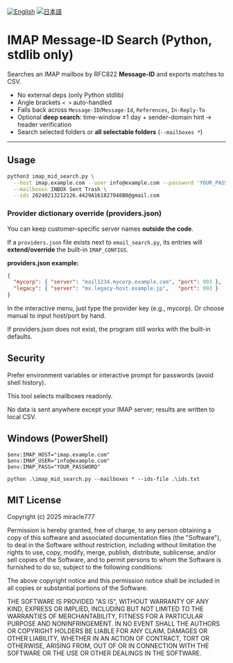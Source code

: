 [![English](https://img.shields.io/badge/README-English-blue)](README.md)
[![日本語](https://img.shields.io/badge/README-日本語-black)](README.ja.md)


# IMAP Message-ID Search (Python, stdlib only)

Searches an IMAP mailbox by RFC822 **Message-ID** and exports matches to CSV.  
- No external deps (only Python stdlib)
- Angle brackets `< >` auto-handled
- Falls back across `Message-ID`/`Message-Id`, `References`, `In-Reply-To`
- Optional **deep search**: time-window ±1 day + sender-domain hint → header verification
- Search selected folders or **all selectable folders** (`--mailboxes *`)

---

## Usage

```bash
python3 imap_mid_search.py \
  --host imap.example.com --user info@example.com --password 'YOUR_PASSWORD' \
  --mailboxes INBOX Sent Trash \
  --ids 20240213212126.4429A161827048B0@gmail.com
```

### Provider dictionary override (providers.json)

You can keep customer-specific server names **outside the code**.

If a `providers.json` file exists next to `email_search.py`, its entries will **extend/override** the built-in `IMAP_CONFIGS`.

**providers.json example:**
```json
{
  "mycorp": { "server": "mail1234.mycorp.example.com", "port": 993 },
  "legacy": { "server": "mx.legacy-host.example.jp",   "port": 993 }
}
```
In the interactive menu, just type the provider key (e.g., mycorp).
Or choose manual to input host/port by hand.

If providers.json does not exist, the program still works with the built-in defaults.


## Security

Prefer environment variables or interactive prompt for passwords (avoid shell history).

This tool selects mailboxes readonly.

No data is sent anywhere except your IMAP server; results are written to local CSV.

## Windows (PowerShell)
```
$env:IMAP_HOST="imap.example.com"
$env:IMAP_USER="info@example.com"
$env:IMAP_PASS="YOUR_PASSWORD"

python .\imap_mid_search.py --mailboxes * --ids-file .\ids.txt
```


## MIT License

Copyright (c) 2025 miracle777

Permission is hereby granted, free of charge, to any person obtaining a copy
of this software and associated documentation files (the "Software"), to deal
in the Software without restriction, including without limitation the rights
to use, copy, modify, merge, publish, distribute, sublicense, and/or sell
copies of the Software, and to permit persons to whom the Software is
furnished to do so, subject to the following conditions:

The above copyright notice and this permission notice shall be included in all
copies or substantial portions of the Software.

THE SOFTWARE IS PROVIDED "AS IS", WITHOUT WARRANTY OF ANY KIND, EXPRESS OR
IMPLIED, INCLUDING BUT NOT LIMITED TO THE WARRANTIES OF MERCHANTABILITY,
FITNESS FOR A PARTICULAR PURPOSE AND NONINFRINGEMENT. IN NO EVENT SHALL THE
AUTHORS OR COPYRIGHT HOLDERS BE LIABLE FOR ANY CLAIM, DAMAGES OR OTHER
LIABILITY, WHETHER IN AN ACTION OF CONTRACT, TORT OR OTHERWISE, ARISING FROM,
OUT OF OR IN CONNECTION WITH THE SOFTWARE OR THE USE OR OTHER DEALINGS IN THE
SOFTWARE.
